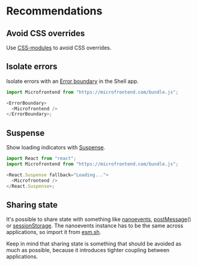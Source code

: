 # Recommendations

## Avoid CSS overrides

Use [CSS-modules](https://vitejs.dev/guide/features#css-modules) to avoid CSS overrides.

## Isolate errors

Isolate errors with an [Error boundary](https://react.dev/reference/react/Component#catching-rendering-errors-with-an-error-boundary) in the Shell app.

```js
import Microfrontend from "https://microfrontend.com/bundle.js";

<ErrorBoundary>
  <Microfrontend />
</ErrorBoundary>;
```

## Suspense

Show loading indicators with [Suspense](https://react.dev/reference/react/Suspense).

```js
import React from "react";
import Microfrontend from "https://microfrontend.com/bundle.js";

<React.Suspense fallback="Loading...">
  <Microfrontend />
</React.Suspense>;
```

## Sharing state

It's possible to share state with something like [nanoevents](https://www.npmjs.com/package/nanoevents), [postMessage](https://github.com/ayoayco/shoe-shop/blob/main/utils/orchestrator.mjs)() or [sessionStorage](https://developer.mozilla.org/en-US/docs/Web/API/Window/sessionStorage). The nanoevents instance has to be the same across applications, so import it from [esm.sh](https://esm.sh/).

Keep in mind that sharing state is something that should be avoided as much as possible, because it introduces tighter coupling between applications.
